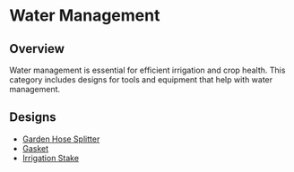 # Water Management

## Overview

Water management is essential for efficient irrigation and crop health. This category includes designs for tools and equipment that help with water management.

## Designs

- [Garden Hose Splitter](water-management/garden-hose-splitter.md)
- [Gasket](water-management/gasket.md)
- [Irrigation Stake](water-management/irrigation-stake.md)
